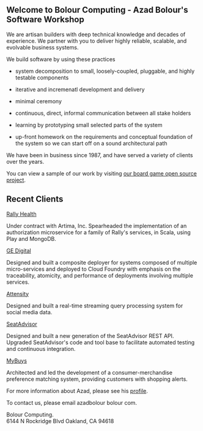---
---

## Welcome to Bolour Computing - Azad Bolour's Software Workshop

We are artisan builders with deep technical knowledge and decades of experience.
We partner with you to deliver highly reliable, scalable, and evolvable business systems.

We build software by using these practices 

- system decomposition to small, loosely-coupled, pluggable, and highly testable components

- iterative and incremenatl development and delivery

- minimal ceremony 

- continuous, direct, informal communication between all stake holders

- learning by prototyping small selected parts of the system 

- up-front homework on the requirements and conceptual foundation of the system so we can start off on a sound architectural path

We have been in business since 1987, and have served a variety of clients over the years.

You can view a sample of our work by visiting
[our board game open source project](http://www.bolour.com/boardgame/).

## Recent Clients

[Rally Health](https://www.rallyhealth.com/)

Under contract with Artima, Inc. Spearheaded the implementation of an
authorization microservice for a family of Rally's services, in Scala, using
Play and MongoDB. 

[GE Digital](http://www.ge.com/digital/)

Designed and built a composite deployer for systems composed of multiple
micro-services and deployed to Cloud Foundry with emphasis on the traceability,
atomicity, and performance of deployments involving multiple services.

[Attensity](http://www.attensity.com/)
 
Designed and built a real-time streaming query
processing system for social media data.

[SeatAdvisor](href="https://www.seatadvisor.com)

Designed and built a new generation of the
SeatAdvisor REST API. Upgraded SeatAdvisor's code and tool base to facilitate
automated testing and continuous integration.

[MyBuys](http://www.mybuys.com/)

Architected and led the development of a consumer-merchandise
preference matching system, providing customers with shopping alerts.

For more information about Azad, please see his [profile](profile.md).

To contact us, please email azadbolour bolour com.

Bolour Computing.  
6144 N Rockridge Blvd
Oakland, CA 94618
